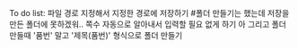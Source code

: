 To do list:
  파일 경로 지정해서 지정한 경로에 저장하기
  #폴더 만들기는 했는데 저장을 만든 폴더에 못하겠워..
  쪽수 자동으로 알아내서 입력할 필요 없게 하기
  아 그리고 폴더 만들때 '품번' 말고 '제목(품번)' 형식으로 폴더 만들기
